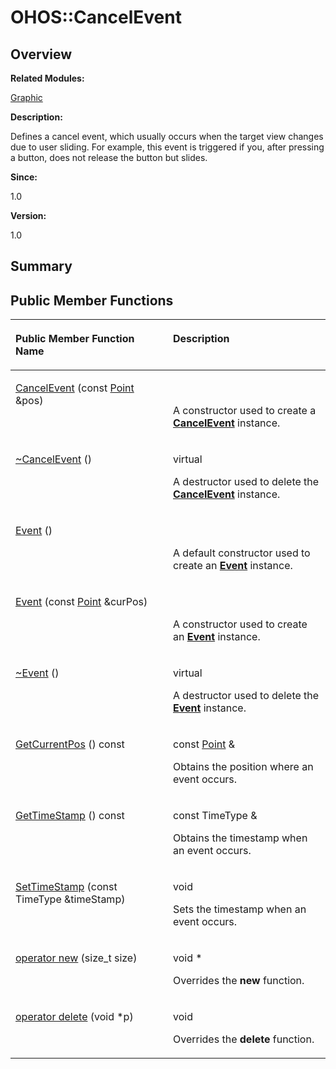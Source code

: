 # OHOS::CancelEvent<a name="ZH-CN_TOPIC_0000001054799629"></a>

## **Overview**<a name="section2088172924093535"></a>

**Related Modules:**

[Graphic](Graphic.md)

**Description:**

Defines a cancel event, which usually occurs when the target view changes due to user sliding. For example, this event is triggered if you, after pressing a button, does not release the button but slides. 

**Since:**

1.0

**Version:**

1.0

## **Summary**<a name="section1274885384093535"></a>

## Public Member Functions<a name="pub-methods"></a>

<a name="table637481934093535"></a>
<table><thead align="left"><tr id="row2021675562093535"><th class="cellrowborder" valign="top" width="50%" id="mcps1.1.3.1.1"><p id="p299413155093535"><a name="p299413155093535"></a><a name="p299413155093535"></a>Public Member Function Name</p>
</th>
<th class="cellrowborder" valign="top" width="50%" id="mcps1.1.3.1.2"><p id="p667686837093535"><a name="p667686837093535"></a><a name="p667686837093535"></a>Description</p>
</th>
</tr>
</thead>
<tbody><tr id="row1368068712093535"><td class="cellrowborder" valign="top" width="50%" headers="mcps1.1.3.1.1 "><p id="p1301406493093535"><a name="p1301406493093535"></a><a name="p1301406493093535"></a><a href="Graphic.md#gaf3b75ee84a33ffcbc640328b2747b0a1">CancelEvent</a> (const <a href="OHOS-Point.md">Point</a> &amp;pos)</p>
</td>
<td class="cellrowborder" valign="top" width="50%" headers="mcps1.1.3.1.2 "><p id="p181053175093535"><a name="p181053175093535"></a><a name="p181053175093535"></a>&nbsp;</p>
<p id="p1503172162093535"><a name="p1503172162093535"></a><a name="p1503172162093535"></a>A constructor used to create a <strong id="b1663515320093535"><a name="b1663515320093535"></a><a name="b1663515320093535"></a><a href="OHOS-CancelEvent.md">CancelEvent</a></strong> instance. </p>
</td>
</tr>
<tr id="row1561623796093535"><td class="cellrowborder" valign="top" width="50%" headers="mcps1.1.3.1.1 "><p id="p2112703392093535"><a name="p2112703392093535"></a><a name="p2112703392093535"></a><a href="Graphic.md#ga5f8a22ac27c5ffc2b8801b4687a38394">~CancelEvent</a> ()</p>
</td>
<td class="cellrowborder" valign="top" width="50%" headers="mcps1.1.3.1.2 "><p id="p2002348094093535"><a name="p2002348094093535"></a><a name="p2002348094093535"></a>virtual&nbsp;</p>
<p id="p1685365695093535"><a name="p1685365695093535"></a><a name="p1685365695093535"></a>A destructor used to delete the <strong id="b1343291704093535"><a name="b1343291704093535"></a><a name="b1343291704093535"></a><a href="OHOS-CancelEvent.md">CancelEvent</a></strong> instance. </p>
</td>
</tr>
<tr id="row1178546675093535"><td class="cellrowborder" valign="top" width="50%" headers="mcps1.1.3.1.1 "><p id="p1184842015093535"><a name="p1184842015093535"></a><a name="p1184842015093535"></a><a href="Graphic.md#ga89cd09ced5537a3479b7901ba8abc6da">Event</a> ()</p>
</td>
<td class="cellrowborder" valign="top" width="50%" headers="mcps1.1.3.1.2 "><p id="p46655562093535"><a name="p46655562093535"></a><a name="p46655562093535"></a>&nbsp;</p>
<p id="p1118654663093535"><a name="p1118654663093535"></a><a name="p1118654663093535"></a>A default constructor used to create an <strong id="b1138414729093535"><a name="b1138414729093535"></a><a name="b1138414729093535"></a><a href="OHOS-Event.md">Event</a></strong> instance. </p>
</td>
</tr>
<tr id="row1198098351093535"><td class="cellrowborder" valign="top" width="50%" headers="mcps1.1.3.1.1 "><p id="p1968576188093535"><a name="p1968576188093535"></a><a name="p1968576188093535"></a><a href="Graphic.md#ga57a9f07c8203c6a60f3b25c4edb526a0">Event</a> (const <a href="OHOS-Point.md">Point</a> &amp;curPos)</p>
</td>
<td class="cellrowborder" valign="top" width="50%" headers="mcps1.1.3.1.2 "><p id="p1206485669093535"><a name="p1206485669093535"></a><a name="p1206485669093535"></a>&nbsp;</p>
<p id="p651535522093535"><a name="p651535522093535"></a><a name="p651535522093535"></a>A constructor used to create an <strong id="b1764985945093535"><a name="b1764985945093535"></a><a name="b1764985945093535"></a><a href="OHOS-Event.md">Event</a></strong> instance. </p>
</td>
</tr>
<tr id="row337895365093535"><td class="cellrowborder" valign="top" width="50%" headers="mcps1.1.3.1.1 "><p id="p1158093490093535"><a name="p1158093490093535"></a><a name="p1158093490093535"></a><a href="Graphic.md#gabafa07a6393f4757f402bf9437561fa4">~Event</a> ()</p>
</td>
<td class="cellrowborder" valign="top" width="50%" headers="mcps1.1.3.1.2 "><p id="p982110157093535"><a name="p982110157093535"></a><a name="p982110157093535"></a>virtual&nbsp;</p>
<p id="p2115227235093535"><a name="p2115227235093535"></a><a name="p2115227235093535"></a>A destructor used to delete the <strong id="b557849673093535"><a name="b557849673093535"></a><a name="b557849673093535"></a><a href="OHOS-Event.md">Event</a></strong> instance. </p>
</td>
</tr>
<tr id="row1241222147093535"><td class="cellrowborder" valign="top" width="50%" headers="mcps1.1.3.1.1 "><p id="p753705052093535"><a name="p753705052093535"></a><a name="p753705052093535"></a><a href="Graphic.md#gaea811c661ad416d7f70912ad6fcce269">GetCurrentPos</a> () const</p>
</td>
<td class="cellrowborder" valign="top" width="50%" headers="mcps1.1.3.1.2 "><p id="p162749837093535"><a name="p162749837093535"></a><a name="p162749837093535"></a>const <a href="OHOS-Point.md">Point</a> &amp;&nbsp;</p>
<p id="p1337358474093535"><a name="p1337358474093535"></a><a name="p1337358474093535"></a>Obtains the position where an event occurs. </p>
</td>
</tr>
<tr id="row561839938093535"><td class="cellrowborder" valign="top" width="50%" headers="mcps1.1.3.1.1 "><p id="p1673862587093535"><a name="p1673862587093535"></a><a name="p1673862587093535"></a><a href="Graphic.md#ga7d56c2a99ab2c98eec9ebc03f67b7777">GetTimeStamp</a> () const</p>
</td>
<td class="cellrowborder" valign="top" width="50%" headers="mcps1.1.3.1.2 "><p id="p608384004093535"><a name="p608384004093535"></a><a name="p608384004093535"></a>const TimeType &amp;&nbsp;</p>
<p id="p1039051791093535"><a name="p1039051791093535"></a><a name="p1039051791093535"></a>Obtains the timestamp when an event occurs. </p>
</td>
</tr>
<tr id="row849207843093535"><td class="cellrowborder" valign="top" width="50%" headers="mcps1.1.3.1.1 "><p id="p2016531263093535"><a name="p2016531263093535"></a><a name="p2016531263093535"></a><a href="Graphic.md#gabee47ba229e81c44f648cf5b3203010f">SetTimeStamp</a> (const TimeType &amp;timeStamp)</p>
</td>
<td class="cellrowborder" valign="top" width="50%" headers="mcps1.1.3.1.2 "><p id="p1743162320093535"><a name="p1743162320093535"></a><a name="p1743162320093535"></a>void&nbsp;</p>
<p id="p1269524780093535"><a name="p1269524780093535"></a><a name="p1269524780093535"></a>Sets the timestamp when an event occurs. </p>
</td>
</tr>
<tr id="row1669429056093535"><td class="cellrowborder" valign="top" width="50%" headers="mcps1.1.3.1.1 "><p id="p1499721831093535"><a name="p1499721831093535"></a><a name="p1499721831093535"></a><a href="Graphic.md#ga4854963aa969ee20a6cd174a70f5cd23">operator new</a> (size_t size)</p>
</td>
<td class="cellrowborder" valign="top" width="50%" headers="mcps1.1.3.1.2 "><p id="p887872315093535"><a name="p887872315093535"></a><a name="p887872315093535"></a>void *&nbsp;</p>
<p id="p1831206101093535"><a name="p1831206101093535"></a><a name="p1831206101093535"></a>Overrides the <strong id="b1072200673093535"><a name="b1072200673093535"></a><a name="b1072200673093535"></a>new</strong> function. </p>
</td>
</tr>
<tr id="row482068209093535"><td class="cellrowborder" valign="top" width="50%" headers="mcps1.1.3.1.1 "><p id="p533114487093535"><a name="p533114487093535"></a><a name="p533114487093535"></a><a href="Graphic.md#gadf1997a0f56ac2b220e7f0f8e8e0a6ef">operator delete</a> (void *p)</p>
</td>
<td class="cellrowborder" valign="top" width="50%" headers="mcps1.1.3.1.2 "><p id="p1540373389093535"><a name="p1540373389093535"></a><a name="p1540373389093535"></a>void&nbsp;</p>
<p id="p1701808321093535"><a name="p1701808321093535"></a><a name="p1701808321093535"></a>Overrides the <strong id="b462172236093535"><a name="b462172236093535"></a><a name="b462172236093535"></a>delete</strong> function. </p>
</td>
</tr>
</tbody>
</table>

